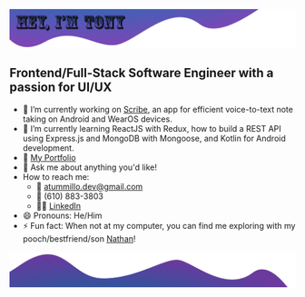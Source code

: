![top banner](./img/github-top-banner.png)
## Frontend/Full-Stack Software Engineer with a passion for UI/UX
- 🔭 I’m currently working on <a href="https://www.notion.so/58836187900249a88f0886217043e0b9">Scribe</a>, an app for efficient voice-to-text note taking on Android and WearOS devices.
- 🌱 I’m currently learning ReactJS with Redux, how to build a REST API using Express.js and MongoDB with Mongoose, and Kotlin for Android development.
- 📁 <a href="https://anthonytummillo.com">My Portfolio</a>
- 💬 Ask me about anything you'd like!
- How to reach me:
  - 📩 atummillo.dev@gmail.com
  - 📲 (610) 883-3803
  - 👨‍💼️ <a href="https://linkedin.com/in/anthonytummillo">LinkedIn</a>
- 😄 Pronouns: He/Him
- ⚡ Fun fact: When not at my computer, you can find me exploring with my pooch/bestfriend/son <a href="https://photos.app.goo.gl/dv97zpUxEcMMHaZWA">Nathan</a>!

![bottom banner](./img/github-bottom-banner.png)
